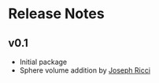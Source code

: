 # Release Notes

## v0.1
- Initial package
- Sphere volume addition by [Joseph Ricci](https://github.com/Joseph-Willem-Ricci/)